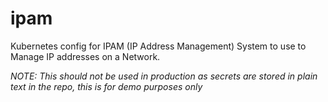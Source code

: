 # ipam

Kubernetes config for IPAM (IP Address Management) System to use to Manage IP addresses on a Network.

_NOTE: This should not be used in production as secrets are stored in plain text in the repo, this is for demo purposes only_